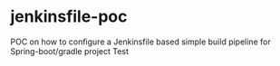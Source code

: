 # jenkinsfile-poc
POC on how to configure a Jenkinsfile based simple build pipeline for Spring-boot/gradle project
Test
